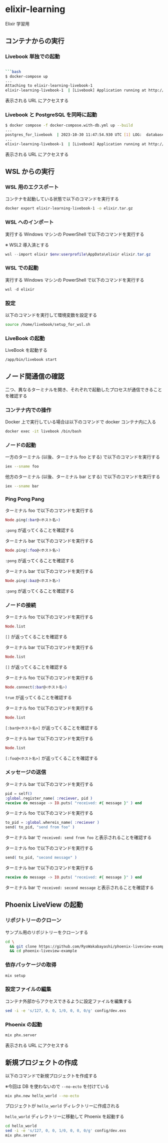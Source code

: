 # elixir-learning

Elixir 学習用

## コンテナからの実行

### Livebook 単独での起動

```bash

```bash
$ docker-compose up
...
Attaching to elixir-learning-livebook-1
elixir-learning-livebook-1  | [Livebook] Application running at http://localhost:8080/?token=xxxxx
```

表示される URL にアクセスする

### Livebook と PostgreSQL を同時に起動

```bash
$ docker compose -f docker-compose.with-db.yml up --build
...
postgres_for_livebook  | 2023-10-30 11:47:54.930 UTC [1] LOG:  database system is ready to accept connections
...
elixir-learning-livebook-1  | [Livebook] Application running at http://localhost:8080/?token=xxxxx
```

表示される URL にアクセスする

## WSL からの実行

### WSL 用のエクスポート

コンテナを起動している状態で以下のコマンドを実行する

```bash
docker export elixir-learning-livebook-1 -o elixir.tar.gz
```

### WSL へのインポート

実行する Windows マシンの PowerShell で以下のコマンドを実行する

※ WSL2 導入済とする

```ps1
wsl --import elixir $env:userprofile\AppData\elixir elixir.tar.gz
```

### WSL での起動

実行する Windows マシンの PowerShell で以下のコマンドを実行する

```ps1
wsl -d elixir
```

### 設定

以下のコマンドを実行して環境変数を設定する

```bash
source /home/livebook/setup_for_wsl.sh
```

### LiveBook の起動

LiveBook を起動する

```bash
/app/bin/livebook start
```

## ノード間通信の確認

二つ、異なるターミナルを開き、それぞれで起動したプロセスが通信できることを確認する

### コンテナ内での操作

Docker 上で実行している場合は以下のコマンドで docker コンテナ内に入る

```bash
docker exec -it livebook /bin/bash
```

### ノードの起動

一方のターミナル (以後、ターミナル foo とする) で以下のコマンドを実行する

```bash
iex --sname foo
```

他方のターミナル (以後、ターミナル bar とする) で以下のコマンドを実行する

```bash
iex --sname bar
```

### Ping Pong Pang

ターミナル foo で以下のコマンドを実行する

```elixir
Node.ping(:bar@<ホスト名>)
```

`:pong` が返ってくることを確認する

ターミナル bar で以下のコマンドを実行する

```elixir
Node.ping(:foo@<ホスト名>)
```

`:pong` が返ってくることを確認する

ターミナル bar で以下のコマンドを実行する

```elixir
Node.ping(:baz@<ホスト名>)
```

`:pang` が返ってくることを確認する

### ノードの接続

ターミナル foo で以下のコマンドを実行する

```elixir
Node.list
```

`[]` が返ってくることを確認する

ターミナル bar で以下のコマンドを実行する

```elixir
Node.list
```

`[]` が返ってくることを確認する

ターミナル foo で以下のコマンドを実行する

```elixir
Node.connect(:bar@<ホスト名>)
```

`true` が返ってくることを確認する

ターミナル foo で以下のコマンドを実行する

```elixir
Node.list
```

`[:bar@<ホスト名>]` が返ってくることを確認する

ターミナル bar で以下のコマンドを実行する

```elixir
Node.list
```

`[:foo@<ホスト名>]` が返ってくることを確認する

### メッセージの送信

ターミナル bar で以下のコマンドを実行する

```elixir
pid = self()
:global.register_name( :reciever, pid )
receive do message -> IO.puts( "received: #{ message }" ) end
```

ターミナル foo で以下のコマンドを実行する

```elixir
to_pid = :global.whereis_name( :reciever )
send( to_pid, "send from foo" )
```

ターミナル bar で `received: send from foo` と表示されることを確認する

ターミナル foo で以下のコマンドを実行する

```elixir
send( to_pid, "second message" )
```

ターミナル bar で以下のコマンドを実行する

```elixir
receive do message -> IO.puts( "received: #{ message }" ) end
```

ターミナル bar で `received: second message` と表示されることを確認する

## Phoenix LiveView の起動

### リポジトリーのクローン

サンプル用のリポジトリーをクローンする

```bash
cd \
  && git clone https://github.com/RyoWakabayashi/phoenix-liveview-example.git \
  && cd phoenix-liveview-example
```

### 依存パッケージの取得

```bash
mix setup
```

### 設定ファイルの編集

コンテナ外部からアクセスできるように設定ファイルを編集する

```bash
sed -i -e 's/127, 0, 0, 1/0, 0, 0, 0/g' config/dev.exs
```

### Phoenix の起動

```bash
mix phx.server
```

表示される URL にアクセスする

## 新規プロジェクトの作成

以下のコマンドで新規プロジェクトを作成する

※今回は DB を使わないので `--no-ecto` を付けている

```bash
mix phx.new hello_world --no-ecto
```

プロジェクトが `hello_world` ディレクトリーに作成される

`hello_world` ディレクトリーに移動して Phoenix を起動する

```bash
cd hello_world
sed -i -e 's/127, 0, 0, 1/0, 0, 0, 0/g' config/dev.exs
mix phx.server
```
